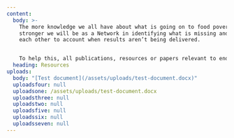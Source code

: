 ```yaml
---
content:
  body: >-
    The more knowledge we all have about what is going on to food poverty, the
    stronger we will be as a Network in identifying what is missing and holding
    each other to account when results aren’t being delivered.


    To help this, all publications, resources or papers relevant to ending food poverty in Greater Manchester will be published here. If you think anything is missing, contact us at info@gmfsan.net
  heading: Resources
uploads:
  body: "[Test document](/assets/uploads/test-document.docx)"
  uploadsfour: null
  uploadsone: /assets/uploads/test-document.docx
  uploadsthree: null
  uploadstwo: null
  uploadsfive: null
  uploadssix: null
  uploadsseven: null
---
```

